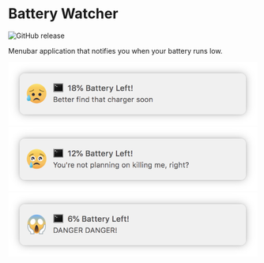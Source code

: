 # Battery Watcher

![GitHub release](https://img.shields.io/github/release/niksudan/battery-watcher.svg)

Menubar application that notifies you when your battery runs low.

![](screenshots/1.png)
![](screenshots/2.png)
![](screenshots/3.png)
